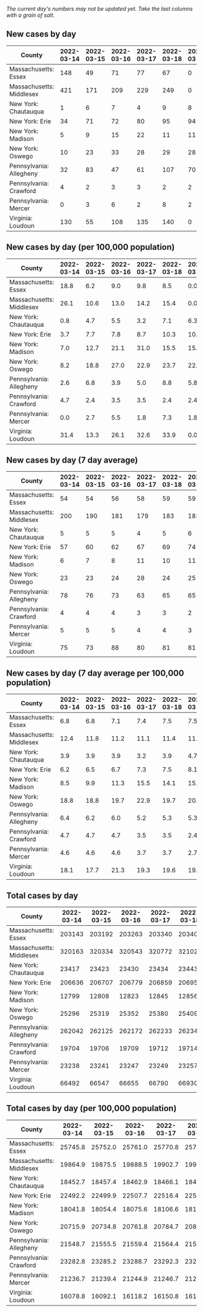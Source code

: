 _The current day's numbers may not be updated yet. Take the last columns with a grain of salt._
## New cases by day

| County | 2022-03-14 | 2022-03-15 | 2022-03-16 | 2022-03-17 | 2022-03-18 | 2022-03-19 | 2022-03-20 |
| --- | --- | --- | --- | --- | --- | --- | --- |
| Massachusetts: Essex | 148 | 49 | 71 | 77 | 67 | 0 |  |
| Massachusetts: Middlesex | 421 | 171 | 209 | 229 | 249 | 0 |  |
| New York: Chautauqua | 1 | 6 | 7 | 4 | 9 | 8 |  |
| New York: Erie | 34 | 71 | 72 | 80 | 95 | 94 |  |
| New York: Madison | 5 | 9 | 15 | 22 | 11 | 11 |  |
| New York: Oswego | 10 | 23 | 33 | 28 | 29 | 28 |  |
| Pennsylvania: Allegheny | 32 | 83 | 47 | 61 | 107 | 70 |  |
| Pennsylvania: Crawford | 4 | 2 | 3 | 3 | 2 | 2 |  |
| Pennsylvania: Mercer | 0 | 3 | 6 | 2 | 8 | 2 |  |
| Virginia: Loudoun | 130 | 55 | 108 | 135 | 140 | 0 |  |

## New cases by day (per 100,000 population)

| County | 2022-03-14 | 2022-03-15 | 2022-03-16 | 2022-03-17 | 2022-03-18 | 2022-03-19 | 2022-03-20 |
| --- | --- | --- | --- | --- | --- | --- | --- |
| Massachusetts: Essex | 18.8 | 6.2 | 9.0 | 9.8 | 8.5 | 0.0 |  |
| Massachusetts: Middlesex | 26.1 | 10.6 | 13.0 | 14.2 | 15.4 | 0.0 |  |
| New York: Chautauqua | 0.8 | 4.7 | 5.5 | 3.2 | 7.1 | 6.3 |  |
| New York: Erie | 3.7 | 7.7 | 7.8 | 8.7 | 10.3 | 10.2 |  |
| New York: Madison | 7.0 | 12.7 | 21.1 | 31.0 | 15.5 | 15.5 |  |
| New York: Oswego | 8.2 | 18.8 | 27.0 | 22.9 | 23.7 | 22.9 |  |
| Pennsylvania: Allegheny | 2.6 | 6.8 | 3.9 | 5.0 | 8.8 | 5.8 |  |
| Pennsylvania: Crawford | 4.7 | 2.4 | 3.5 | 3.5 | 2.4 | 2.4 |  |
| Pennsylvania: Mercer | 0.0 | 2.7 | 5.5 | 1.8 | 7.3 | 1.8 |  |
| Virginia: Loudoun | 31.4 | 13.3 | 26.1 | 32.6 | 33.9 | 0.0 |  |

## New cases by day (7 day average)

| County | 2022-03-14 | 2022-03-15 | 2022-03-16 | 2022-03-17 | 2022-03-18 | 2022-03-19 | 2022-03-20 |
| --- | --- | --- | --- | --- | --- | --- | --- |
| Massachusetts: Essex | 54 | 54 | 56 | 58 | 59 | 59 |  |
| Massachusetts: Middlesex | 200 | 190 | 181 | 179 | 183 | 183 |  |
| New York: Chautauqua | 5 | 5 | 5 | 4 | 5 | 6 |  |
| New York: Erie | 57 | 60 | 62 | 67 | 69 | 74 |  |
| New York: Madison | 6 | 7 | 8 | 11 | 10 | 11 |  |
| New York: Oswego | 23 | 23 | 24 | 28 | 24 | 25 |  |
| Pennsylvania: Allegheny | 78 | 76 | 73 | 63 | 65 | 65 |  |
| Pennsylvania: Crawford | 4 | 4 | 4 | 3 | 3 | 2 |  |
| Pennsylvania: Mercer | 5 | 5 | 5 | 4 | 4 | 3 |  |
| Virginia: Loudoun | 75 | 73 | 88 | 80 | 81 | 81 |  |

## New cases by day (7 day average per 100,000 population)

| County | 2022-03-14 | 2022-03-15 | 2022-03-16 | 2022-03-17 | 2022-03-18 | 2022-03-19 | 2022-03-20 |
| --- | --- | --- | --- | --- | --- | --- | --- |
| Massachusetts: Essex | 6.8 | 6.8 | 7.1 | 7.4 | 7.5 | 7.5 |  |
| Massachusetts: Middlesex | 12.4 | 11.8 | 11.2 | 11.1 | 11.4 | 11.4 |  |
| New York: Chautauqua | 3.9 | 3.9 | 3.9 | 3.2 | 3.9 | 4.7 |  |
| New York: Erie | 6.2 | 6.5 | 6.7 | 7.3 | 7.5 | 8.1 |  |
| New York: Madison | 8.5 | 9.9 | 11.3 | 15.5 | 14.1 | 15.5 |  |
| New York: Oswego | 18.8 | 18.8 | 19.7 | 22.9 | 19.7 | 20.5 |  |
| Pennsylvania: Allegheny | 6.4 | 6.2 | 6.0 | 5.2 | 5.3 | 5.3 |  |
| Pennsylvania: Crawford | 4.7 | 4.7 | 4.7 | 3.5 | 3.5 | 2.4 |  |
| Pennsylvania: Mercer | 4.6 | 4.6 | 4.6 | 3.7 | 3.7 | 2.7 |  |
| Virginia: Loudoun | 18.1 | 17.7 | 21.3 | 19.3 | 19.6 | 19.6 |  |

## Total cases by day

| County | 2022-03-14 | 2022-03-15 | 2022-03-16 | 2022-03-17 | 2022-03-18 | 2022-03-19 | 2022-03-20 |
| --- | --- | --- | --- | --- | --- | --- | --- |
| Massachusetts: Essex | 203143 | 203192 | 203263 | 203340 | 203407 | 203407 |  |
| Massachusetts: Middlesex | 320163 | 320334 | 320543 | 320772 | 321021 | 321021 |  |
| New York: Chautauqua | 23417 | 23423 | 23430 | 23434 | 23443 | 23451 |  |
| New York: Erie | 206636 | 206707 | 206779 | 206859 | 206954 | 207048 |  |
| New York: Madison | 12799 | 12808 | 12823 | 12845 | 12856 | 12867 |  |
| New York: Oswego | 25296 | 25319 | 25352 | 25380 | 25409 | 25437 |  |
| Pennsylvania: Allegheny | 262042 | 262125 | 262172 | 262233 | 262340 | 262410 |  |
| Pennsylvania: Crawford | 19704 | 19706 | 19709 | 19712 | 19714 | 19716 |  |
| Pennsylvania: Mercer | 23238 | 23241 | 23247 | 23249 | 23257 | 23259 |  |
| Virginia: Loudoun | 66492 | 66547 | 66655 | 66790 | 66930 | 66930 |  |

## Total cases by day (per 100,000 population)

| County | 2022-03-14 | 2022-03-15 | 2022-03-16 | 2022-03-17 | 2022-03-18 | 2022-03-19 | 2022-03-20 |
| --- | --- | --- | --- | --- | --- | --- | --- |
| Massachusetts: Essex | 25745.8 | 25752.0 | 25761.0 | 25770.8 | 25779.2 | 25779.2 |  |
| Massachusetts: Middlesex | 19864.9 | 19875.5 | 19888.5 | 19902.7 | 19918.2 | 19918.2 |  |
| New York: Chautauqua | 18452.7 | 18457.4 | 18462.9 | 18466.1 | 18473.2 | 18479.5 |  |
| New York: Erie | 22492.2 | 22499.9 | 22507.7 | 22516.4 | 22526.8 | 22537.0 |  |
| New York: Madison | 18041.8 | 18054.4 | 18075.6 | 18106.6 | 18122.1 | 18137.6 |  |
| New York: Oswego | 20715.9 | 20734.8 | 20761.8 | 20784.7 | 20808.5 | 20831.4 |  |
| Pennsylvania: Allegheny | 21548.7 | 21555.5 | 21559.4 | 21564.4 | 21573.2 | 21579.0 |  |
| Pennsylvania: Crawford | 23282.8 | 23285.2 | 23288.7 | 23292.3 | 23294.6 | 23297.0 |  |
| Pennsylvania: Mercer | 21236.7 | 21239.4 | 21244.9 | 21246.7 | 21254.0 | 21255.8 |  |
| Virginia: Loudoun | 16078.8 | 16092.1 | 16118.2 | 16150.8 | 16184.7 | 16184.7 |  |
